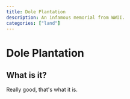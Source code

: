 ```yaml
---
title: Dole Plantation
description: An infamous memorial from WWII.
categories: ["land"]
---
```


# Dole Plantation

## What is it?

Really good, that's what it is.